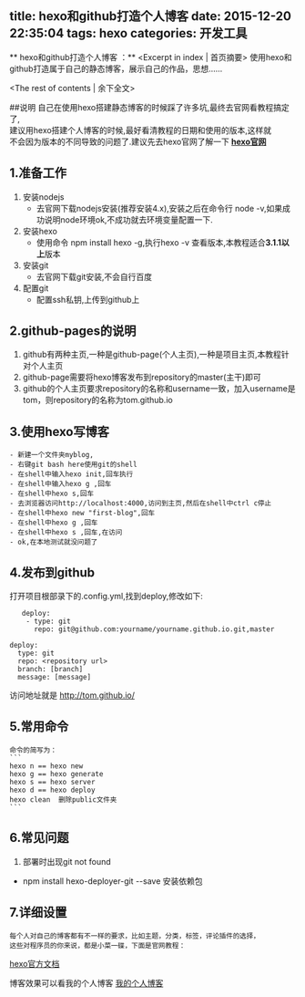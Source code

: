 title: hexo和github打造个人博客
date: 2015-12-20 22:35:04
tags: hexo
categories: 开发工具
---
** hexo和github打造个人博客 ：** <Excerpt in index | 首页摘要>
    使用hexo和github打造属于自己的静态博客，展示自己的作品，思想……
<!-- more -->
<The rest of contents | 余下全文>

##说明
    自己在使用hexo搭建静态博客的时候踩了许多坑,最终去官网看教程搞定了,  
    建议用hexo搭建个人博客的时候,最好看清教程的日期和使用的版本,这样就  
    不会因为版本的不同导致的问题了.建议先去hexo官网了解一下
   [**hexo官网**][1]
## 1.准备工作
 1. 安装nodejs
    - 去官网下载nodejs安装(推荐安装4.x),安装之后在命令行 node -v,如果成功说明node环境ok,不成功就去环境变量配置一下.
 2. 安装hexo
    - 使用命令 npm install hexo -g,执行hexo -v 查看版本,本教程适合**3.1.1以上**版本
 3. 安装git
    - 去官网下载git安装,不会自行百度
 4. 配置git
    - 配置ssh私钥,上传到github上

## 2.github-pages的说明

 1. github有两种主页,一种是github-page(个人主页),一种是项目主页,本教程针对个人主页
 2. github-page需要将hexo博客发布到repository的master(主干)即可
 3. github的个人主页要求repository的名称和username一致，加入username是tom，则repository的名称为tom.github.io

## 3.使用hexo写博客
    - 新建一个文件夹myblog,
    - 右键git bash here使用git的shell
    - 在shell中输入hexo init,回车执行
    - 在shell中输入hexo g ,回车
    - 在shell中hexo s,回车
    - 去浏览器访问http://localhost:4000,访问到主页,然后在shell中ctrl c停止
    - 在shell中hexo new "first-blog",回车
    - 在shell中hexo g ,回车
    - 在shell中hexo s ,回车,在访问
    - ok,在本地测试就没问题了

## 4.发布到github
打开项目根部录下的.config.yml,找到deploy,修改如下:

```
   deploy:
    - type: git
      repo: git@github.com:yourname/yourname.github.io.git,master
```

```
deploy:
  type: git
  repo: <repository url>
  branch: [branch]
  message: [message]
```
访问地址就是 http://tom.github.io/
## 5.常用命令
    命令的简写为：
    ```
    hexo n == hexo new
    hexo g == hexo generate
    hexo s == hexo server
    hexo d == hexo deploy
    hexo clean  删除public文件夹
    ```

## 6.常见问题
1. 部署时出现git not found
  - npm install hexo-deployer-git --save  安装依赖包


## 7.详细设置    
    每个人对自己的博客都有不一样的要求，比如主题，分类，标签，评论插件的选择，  
    这些对程序员的你来说，都是小菜一碟，下面是官网教程：
   [hexo官方文档][2]


博客效果可以看我的个人博客     [我的个人博客][3]


  [1]: https://hexo.io/zh-cn/
  [2]: https://hexo.io/docs/
  [3]: https://www.duduhuahua.cn
